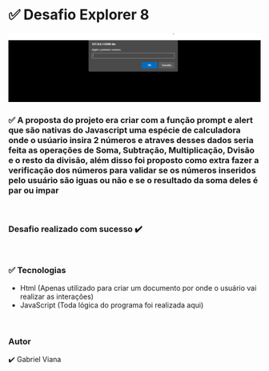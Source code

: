 <h1>✅ Desafio Explorer 8</h1>

 <img src="./images/Captura de tela 2022-06-07 183401.png" alt="">
<br>
<h3>✅ A proposta do projeto era criar com a função prompt e alert que são nativas do Javascript uma espécie de calculadora onde o usúario insira 2 números e atraves desses dados seria feita as operações de Soma, Subtração, Multiplicação, Dvisão e o resto da divisão, além disso foi proposto como extra fazer a verificação dos números para validar se os números inseridos pelo usuário são iguas ou não e se o resultado da soma deles é par ou impar</h3>
<br>
<h3>Desafio realizado com sucesso ✔️</h3> <br>

<h3>✅ Tecnologias</h3>
<ul>
 <li> Html (Apenas utilizado para criar um documento por onde o usuário vai realizar as interações) </li>
 <li>JavaScript (Toda lógica do programa foi realizada aqui)</li>
</ul>
<br>
<h3>Autor</h3>

<p>✔️ Gabriel Viana</p>
